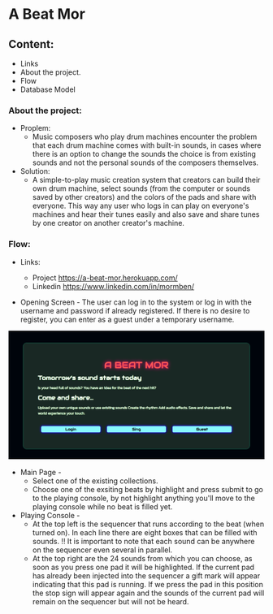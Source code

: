 # A Beat Mor

## Content:
- Links
- About the project.
- Flow
- Database Model

### About the project:
- Proplem:
    * Music composers who play drum machines encounter the problem that each drum machine comes with built-in sounds, in cases where there is an option to change the sounds the choice is from existing sounds and not the personal sounds of the composers themselves.
- Solution:
     * A simple-to-play music creation system that creators can build their own drum machine, select sounds (from the computer or sounds saved by other creators) and the colors of the pads and share with everyone. This way any user who logs in can play on everyone's machines and hear their tunes easily and also save and share tunes by one creator on another creator's machine.

### Flow:
- Links: 
    - Project https://a-beat-mor.herokuapp.com/
    - Linkedin https://www.linkedin.com/in/mormben/

- Opening Screen - The user can log in to the system or log in with the username and password if already registered. If there is no desire to register, you can enter as a guest under a temporary username.

![alt text](opening_page.png?raw=true "Optional Title")

- Main Page - 
    - Select one of the existing collections.
    - Choose one of the exsiting beats by highlight and press submit to go to the playing console, by not highlight anything you'll move to the playing console while no beat is filled yet.
- Playing Console - 
    - At the top left is the sequencer that runs according to the beat (when turned on). In each line there are eight boxes that can be filled with sounds.
!! It is important to note that each sound can be anywhere on the sequencer even several in parallel.
    -  At the top right are the 24 sounds from which you can choose, as soon as you press one pad it will be highlighted. If the current pad has already been injected into the sequencer a gift mark will appear indicating that this pad is running. If we press the pad in this position the stop sign will appear again and the sounds of the current pad will remain on the sequencer but will not be heard.


